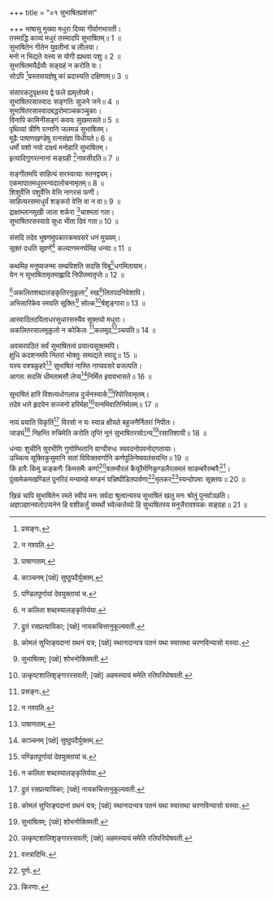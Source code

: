 +++
title = "०१ सुभाषितप्रशंसा"

+++
भाषासु मुख्या मधुरा दिव्या गीर्वाणभारती।  
तस्माद्धि काव्यं मधुरं तस्मादपि सुभाषितम्॥ 1 ॥  
सुभाषितेन गीतेन युवतीनां च लीलया।  
मनो न भिद्यते यस्य स योगी ह्यथवा पशुः॥ 2 ॥  
सुभाषितमयैर्द्रव्यैः सङ्ग्रहं न करोति यः।  
सोऽपि [^1]प्रस्तावयज्ञेषु कां प्रदास्यति दक्षिणाम्॥ 3 ॥  


[^1]: प्रसङ्गः.
 
संसारकटुवृक्षस्य द्वे फले ह्यमृतोपमे।  
सुभाषितरसास्वादः सङ्गतिः सुजने जने॥ 4 ॥  
सुभाषितरसास्वादबद्धरोमाञ्चकञ्चुकाः।  
विनापि कामिनीसङ्गं कवयः सुखमासते॥ 5 ॥  
पृथिव्यां त्रीणि रत्नानि जलमन्नं सुभाषितम्।  
मूढैः पाषाणखण्डेषु रत्नसंज्ञा विधीयते॥ 6 ॥  
धर्मो यशो नयो दाक्ष्यं मनोहारि सुभाषितम्।  
इत्यादिगुणरत्नानां सङ्ग्रही [^2]नावसीदति॥ 7 ॥  


[^2]: न नश्यति.
 
सङ्गीतमपि साहित्यं सरस्वत्याः स्तनद्वयम्।  
एकमापातमधुरमन्यदालोचनामृतम्॥ 8 ॥  
शिशुर्वेत्ति पशुर्वेत्ति वेत्ति नागरसं फणी।  
साहित्यरसमाधुर्यं शङ्करो वेत्ति वा न वा॥ 9 ॥  
द्राक्षाम्लानमुखी जाता शर्करा [^3]चाश्मतां गता।  
सुभाषितरसस्याग्रे सुधा भीता दिवं गता॥ 10 ॥  


[^3]: पाषाणताम्.
 
संसदि तदेव भूषणमुपकारकमवसरे धनं मुख्यम्।  
सूक्तं दधति सुवर्णं[^4] कल्याणमनर्घमिह धन्याः॥ 11 ॥  


[^4]: काञ्चनम् [पक्षे] सुष्ठुपदैर्युक्तम्.
 
कथमिह मनुष्यजन्मा सम्प्रविशति सदसि विबु[^5]धगमितायाम्।  
येन न सुभाषितामृतमाह्लादि निपीतमातृप्तेः॥ 12 ॥  


[^5]: पण्डितपूर्णायां देवयुक्तायां च.
 
[^6]अकलितशब्दालङ्कृतिरनुकूला[^7] स्ख[^8]लितपदनिवेशापि।  
अभिसारिकेव रमयति सूक्तिः[^9] सोत्क[^10]र्षशृङ्गारा॥ 13 ॥  


[^6]: न कलिता शब्दस्यालङ्कृतिर्यया.


[^7]: द्रुतं रसप्रत्यायिका; [पक्षे] नायकचित्तानुकूल्यवती.


[^8]: कोमलं सुप्तिङ्पदानां ग्रथनं यत्र; [पक्षे] स्थानादन्यत्र पतनं यथा स्यात्तथा चरणविन्यासो यस्याः.


[^9]: सुभाषितम्; [पक्षे] शोभनोक्तिमती.


[^10]: उत्कृष्टशालिशृङ्गाररसवती; [पक्षे] अहमस्यायं ममेति रतिपरिपोषवती.
 
आस्वादितदयिताधरसुधारसस्यैव सूक्तयो मधुराः।  
अकलितरसालमुकुलो न कोकिलः [^1]कलमुद[^2]ञ्चयति॥ 14 ॥  


[^1]: मधुरम्.


[^2]: वदति.
 
अवसरपठितं सर्वं सुभाषितत्वं प्रयात्यसूक्तमपि।  
क्षुधि कदशनमपि नितरां भोक्तुः सम्पद्यते स्वादु॥ 15 ॥  
यस्य वक्त्रकुहरे[^3] सुभाषितं नास्ति नाप्यवसरे प्रजल्पति।   
आगतः सदसि धीमतामसौ लेप्य[^4]निर्मित इवावभासते॥ 16 ॥  


[^3]: बिले.


[^4]: पङ्करचितः.
 
सुभाषितं हारि विशत्यधोगलान्न दुर्जनस्यार्क[^5]रिपोरिवामृतम्।  
तदेव धत्ते हृदयेन सज्जनो हरिर्महा[^6]रत्नमिवातिनिर्मलम्॥ 17 ॥  


[^5]: राहोः.


[^6]: कौस्तुभमणिः.
 
नायं प्रयाति विकृतिं[^7] विरसो न यः स्यान्न क्षीयते बहुजनैर्नितरां निपीतः।  
जाड्यं[^8] निहन्ति रुचिमेति करोति तृप्तिं नूनं सुभाषितरसोऽन्य[^9]रसातिशायी॥ 18 ॥  


[^7]: विकारम्.


[^8]: मान्द्यम्.


[^9]: अन्यरसानतिक्रम्य वर्तत इत्यर्थः.
 
धन्याः शुचीनि सुरभीणि गुणोम्भितानि वाग्वीरुधः स्ववदनोपवनोद्गतायाः।  
उच्चित्य सूक्तिकुसुमानि सतां विविक्तवर्णानि कर्णपुलिनेष्ववतंसयन्ति॥ 19 ॥  
किं हारैः किमु कङ्कणैः किमसमैः कर्णा[^10]वतम्सैरलं कैयूरैर्मणिकुण्डलैरलमलं साडम्बरैरम्बरैः[^11]।  
पुंसामेकमखण्डितं पुनरिदं मन्यामहे मण्डनं यन्निष्पीडितपार्वणा[^12]मृतकर[^13]स्यन्दोपमाः सूक्तयः॥ 20 ॥  


[^10]: कर्णभूषणैः.


[^11]: वस्त्रादिभिः.


[^12]: पूर्णः.


[^13]: किरणाः.
 
खिन्नं चापि सुभाषितेन रमते स्वीयं मनः सर्वदा श्रुत्वान्यस्य सुभाषितं खलु मनः श्रोतुं पुनर्वाञ्छति।  
अज्ञाञ्ज्ञानवतोऽप्यनेन हि वशीकर्तुं समर्थो भवेत्कर्तव्यो हि सुभाषितस्य मनुजैरावश्यकः सङ्ग्रहः॥ 21 ॥  